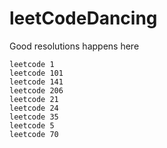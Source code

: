 # leetCodeDancing

Good resolutions happens here


	leetcode 1	
	leetcode 101
	leetcode 141	
	leetcode 206
	leetcode 21
	leetcode 24
	leetcode 35
	leetcode 5
	leetcode 70
